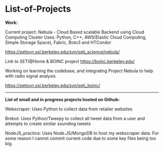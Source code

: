 # List-of-Projects

<b>Work:</b>

 Current project: Nebula - Cloud Based scalable Backend using Cloud Computing Cluster
 Uses: Python, C++, AWS(Elastic Cloud Computing, Simple Storage Space), Fabric, Boto3 and HTCondor

https://setisvn.ssl.berkeley.edu/svn/seti_science/nebula/

Link to SETI@Home & BOINC project https://boinc.berkeley.edu/

Working on learning the codebase, and integrating Project Nebula to help with radio signal analysis

https://setisvn.ssl.berkeley.edu/svn/seti_boinc/

--------------------------------------------------------------------------------------------------------------------------

<b>List of small and in progress projects hosted on Github:</b>

 Webscraper: Uses Python to collect data from retailer websites

 Brebot: Uses Python/Tweepy to collect all tweet data from a user and attempts to create similar sounding tweets

 NodeJS_practice: Uses Node.JS/MongoDB to host my webscraper data. For some reason I cannot commit current code due to some key files being too big.

